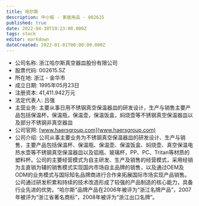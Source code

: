```yaml
---
title: 哈尔斯
description: 中小板 - 家居用品 - 002615
published: true
date: 2022-04-30T19:23:08.000Z
tags: stock
editor: markdown
dateCreated: 2022-01-01T00:00:00.000Z
---
```


- 公司名称: 浙江哈尔斯真空器皿股份有限公司
- 股票代码: 002615.SZ
- 所在地: 浙江 - 金华市
- 成立日期: 1995年05月23日
- 注册资本: 41,411.942万元
- 法定代表人: 吕强
- 主营业务: 主要从事日用不锈钢真空保温器皿的研发设计，生产与销售主要产品包括保温杯，保温瓶，保温壶，保温饭盒，焖烧壶等不锈钢真空保温器皿以及部分不锈钢非真空器皿
- 公司官网: [www.haersgroup.com](www.haersgroup.com)
- 公司介绍: 公司从事主要业务为不锈钢真空保温器皿的研发设计、生产与销售，主要产品包括保温杯、保温瓶、保温壶、保温饭盒、焖烧壶、真空保温电热水壶等不锈钢真空保温器皿以及铝瓶、玻璃杯，PP、PC、Tritan等材质的塑料杯。公司的主要经营模式为自主研发、生产及销售的经营模式，采用经销为主直销为辅的销售模式实现国内市场自主品牌的销售，以及通过OEM及ODM的业务模式与国际知名品牌商进行合作来拓展国际市场实现产品销售。公司通过研发积累和持续的技术改造形成了较强的产品制造的核心能力，具备行业先进的优势。“哈尔斯”品牌产品在2006年被评为“浙江名牌产品”，2007年被评为“浙江省著名商标”，2008年被评为“浙江出口名牌”。


